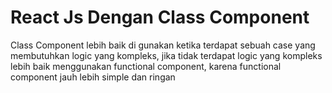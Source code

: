 # React Js Dengan Class Component

Class Component lebih baik di gunakan ketika terdapat sebuah case yang membutuhkan logic yang kompleks, jika tidak terdapat logic yang kompleks lebih baik menggunakan functional component, karena functional component jauh lebih simple dan ringan
